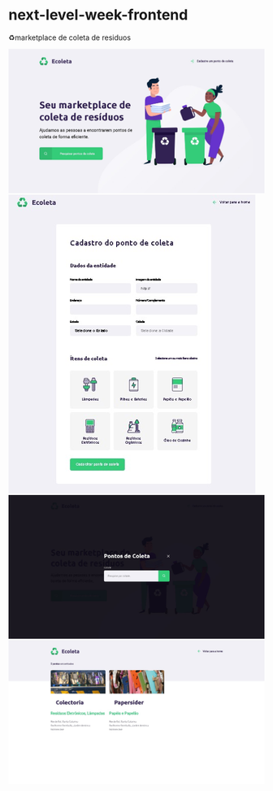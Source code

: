 # next-level-week-frontend
♻️marketplace de coleta de residuos

![Alt text](nlw1.jpg?raw=true "Optional Title")
![Alt text](nlw2.jpg?raw=true "Optional Title")
![Alt text](nlw3.jpg?raw=true "Optional Title")
![Alt text](nlw4.jpg?raw=true "Optional Title")
